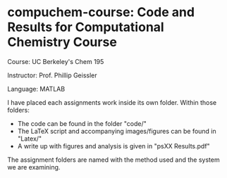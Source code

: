 # compuchem-course: Code and Results for Computational Chemistry Course

Course: UC Berkeley's Chem 195

Instructor: Prof. Phillip Geissler

Language: MATLAB

I have placed each assignments work inside its own folder. Within those folders:
  - The code can be found in the folder "code/"
  - The LaTeX script and accompanying images/figures can be found in "Latex/"
  - A write up with figures and analysis is given in "psXX Results.pdf"
 
The assignment folders are named with the method used and the system we are examining.
